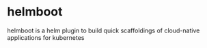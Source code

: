 # helmboot
helmboot is a helm plugin to build quick scaffoldings of cloud-native applications for kubernetes
